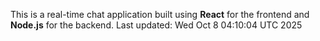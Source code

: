 This is a real-time chat application built using **React** for the frontend and **Node.js** for the backend.
Last updated: Wed Oct  8 04:10:04 UTC 2025
